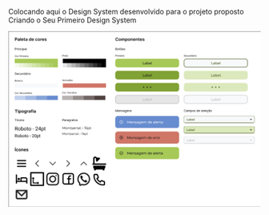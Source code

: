 Colocando aqui o Design System desenvolvido para o projeto proposto Criando o Seu Primeiro Design System

![Design System](PrimeiroDesignSystem.png)
